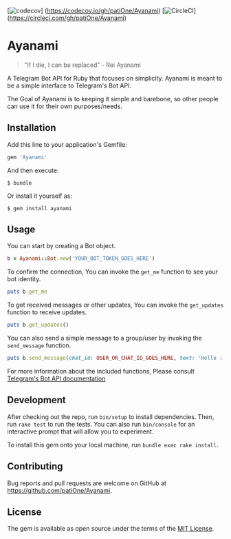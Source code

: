 [![codecov](https://codecov.io/gh/patiOne/Ayanami/branch/master/graph/badge.svg)]
(https://codecov.io/gh/patiOne/Ayanami) 
[![CircleCI](https://circleci.com/gh/patiOne/Ayanami.svg?style=svg)]
(https://circleci.com/gh/patiOne/Ayanami)

# Ayanami

> "If I die, I can be replaced" - Rei Ayanami

A Telegram Bot API for Ruby that focuses on simplicity. Ayanami is meant to be a simple 
interface to Telegram's Bot API.

The Goal of Ayanami is to keeping it simple and barebone, so other people can use it 
for their own purposes/needs.

## Installation

Add this line to your application's Gemfile:

```ruby
gem 'Ayanami'
```

And then execute:

    $ bundle

Or install it yourself as:

    $ gem install ayanami

## Usage

You can start by creating a Bot object.

```ruby
b = Ayanami::Bot.new('YOUR_BOT_TOKEN_GOES_HERE')
```

To confirm the connection, You can invoke the `get_me` function to see your bot identity.

```ruby
puts b.get_me
```

To get received messages or other updates, You can invoke the `get_updates` function to 
receive updates.

```ruby
puts b.get_updates()
```

You can also send a simple message to a group/user by invoking the `send_message` function.

```ruby
puts b.send_message(chat_id: USER_OR_CHAT_ID_GOES_HERE, text: 'Hello :)')
```

For more information about the included functions,
Please consult [Telegram's Bot API documentation](https://core.telegram.org/bots/api)

## Development

After checking out the repo, run `bin/setup` to install dependencies. Then, run `rake test` 
to run the tests. You can also run `bin/console` for an interactive prompt that will allow 
you to experiment.

To install this gem onto your local machine, run `bundle exec rake install`.

## Contributing

Bug reports and pull requests are welcome on GitHub at https://github.com/patiOne/Ayanami.


## License

The gem is available as open source under the terms of the
[MIT License](http://opensource.org/licenses/MIT).

